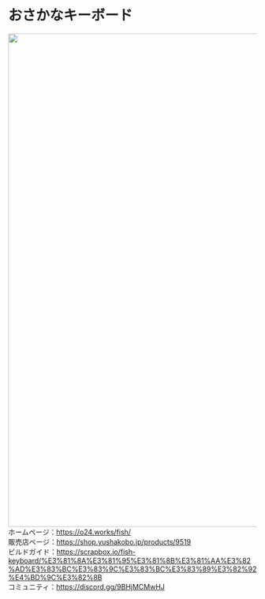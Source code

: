 # おさかなキーボード<br>
<img width="1000" src="https://o24.works/fish/img/both.webp"><br>
ホームページ：https://o24.works/fish/<br>
販売店ページ：https://shop.yushakobo.jp/products/9519<br>
ビルドガイド：https://scrapbox.io/fish-keyboard/%E3%81%8A%E3%81%95%E3%81%8B%E3%81%AA%E3%82%AD%E3%83%BC%E3%83%9C%E3%83%BC%E3%83%89%E3%82%92%E4%BD%9C%E3%82%8B<br>
コミュニティ：https://discord.gg/9BHjMCMwHJ
